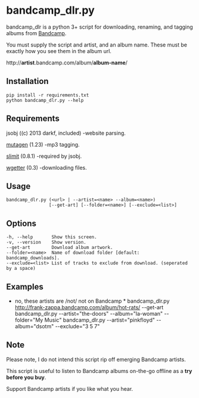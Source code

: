bandcamp_dlr.py
=============

bandcamp_dlr is a python 3+ script for downloading, renaming, and tagging albums from [Bandcamp](http://bandcamp.com/).

You must supply the script and artist, and an album name. These must be exactly how you see them in the album url.

http://**artist**.bandcamp.com/album/**album-name**/

Installation
-----------

	pip install -r requirements.txt
	python bandcamp_dlr.py --help
	

Requirements
-----

jsobj ((c) 2013 darkf, included) -website parsing.

[mutagen](https://pypi.python.org/pypi/mutagen/1.12) (1.23) -mp3 tagging.

[slimit](https://pypi.python.org/pypi/slimit) (0.8.1) -required by jsobj.

[wgetter](https://pypi.python.org/pypi/wgetter/) (0.3) -downloading files.

Usage
-----
    bandcamp_dlr.py (<url> | --artist=<name> --album=<name>)
                    [--get-art] [--folder=<name>] [--exclude=<list>]

Options
-----
    -h, --help       Show this screen.
    -v, --version    Show version.
    --get-art        Download album artwork.
    --folder=<name>  Name of download folder [default: bandcamp_downloads].
    --exclude=<list> List of tracks to exclude from download. (seperated by a space)

Examples
-----
* no, these artists are /not/ not on Bandcamp *
    bandcamp_dlr.py http://frank-zappa.bandcamp.com/album/hot-rats/ --get-art
    bandcamp_dlr.py --artist="the-doors" --album="la-woman" --folder="My Music"
    bandcamp_dlr.py --artist="pinkfloyd" --album="dsotm" --exclude="3 5 7"
	
Note
-----

Please note, I do not intend this script rip off emerging Bandcamp artists.

This script is useful to listen to Bandcamp albums on-the-go offline as a **try before you buy**.

Support Bandcamp artists if you like what you hear.